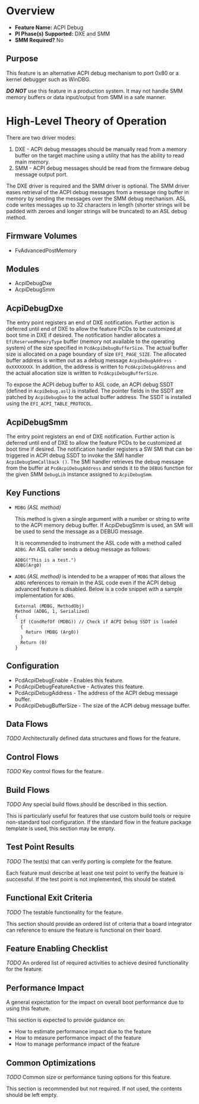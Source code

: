 # Overview
* **Feature Name:** ACPI Debug
* **PI Phase(s) Supported:** DXE and SMM
* **SMM Required?** No

## Purpose
This feature is an alternative ACPI debug mechanism to port 0x80 or a kernel debugger such as WinDBG.

**_DO NOT_** use this feature in a production system. It may not handle SMM memory buffers or data input/output
from SMM in a safe manner.

# High-Level Theory of Operation
There are two driver modes:
  1. DXE - ACPI debug messages should be manually read from a memory buffer on the target machine using a utility
     that has the ability to read main memory.
  2. SMM - ACPI debug messages should be read from the firmware debug message output port.

The DXE driver is required and the SMM driver is optional. The SMM driver eases retrieval of the ACPI debug messages
from a message ring buffer in memory by sending the messages over the SMM debug mechanism. ASL code writes messages up
to 32 characters in length (shorter strings will be padded with zeroes and longer strings will be truncated) to an
ASL debug method.

## Firmware Volumes
* FvAdvancedPostMemory

## Modules
* AcpiDebugDxe
* AcpiDebugSmm

## AcpiDebugDxe
The entry point registers an end of DXE notification. Further action is deferred until end of DXE to allow the
feature PCDs to be customized at boot time in DXE if desired. The notification handler allocates a `EfiReservedMemoryType`
buffer (memory not available to the operating system) of the size specified in `PcdAcpiDebugBufferSize`. The actual
buffer size is allocated on a page boundary of size `EFI_PAGE_SIZE`. The allocated buffer address is written out
as a debug message `AcpiDebugAddress - 0xXXXXXXXX`. In addition, the address is written to `PcdAcpiDebugAddress`
and the actual allocation size is written to `PcdAcpiDebugBufferSize`.

To expose the ACPI debug buffer to ASL code, an ACPI debug SSDT (defined in `AcpiDebug.asl`) is installed. The pointer
fields in the SSDT are patched by `AcpiDebugDxe` to the actual buffer address. The SSDT is installed using the
`EFI_ACPI_TABLE_PROTOCOL`.

## AcpiDebugSmm
The entry point registers an end of DXE notification. Further action is deferred until end of DXE to allow the
feature PCDs to be customized at boot time if desired. The notification handler registers a SW SMI that can be
triggered in ACPI debug SSDT to invoke the SMI handler `AcpiDebugSmmCallback ()`. The SMI handler retrieves the debug
message from the buffer at `PcdAcpiDebugAddress` and sends it to the `DEBUG` function for the given SMM `DebugLib`
instance assigned to `AcpiDebugSmm`.

## Key Functions
* `MDBG` _(ASL method)_

  This method is given a single argument with a number or string to write
  to the ACPI memory debug buffer. If AcpiDebugSmm is used, an SMI will
  be used to send the message as a DEBUG message.

  It is recommended to instrument the ASL code with a method called `ADBG`. An ASL caller sends a debug
  message as follows:

  ```
  ADBG("This is a test.")
  ADBG(Arg0)
  ```

* `ADBG` _(ASL method)_ is intended to be a wrapper of `MDBG` that allows the `ADBG` references to remain in the ASL code even if
  the ACPI debug advanced feature is disabled. Below is a code snippet with a sample implementation for `ADBG`.

  ```
  External (MDBG, MethodObj)
  Method (ADBG, 1, Serialized)
  {
    If (CondRefOf (MDBG)) // Check if ACPI Debug SSDT is loaded
    {
      Return (MDBG (Arg0))
    }
    Return (0)
  }
  ```

## Configuration
* PcdAcpiDebugEnable - Enables this feature.
* PcdAcpiDebugFeatureActive - Activates this feature.
* PcdAcpiDebugAddress - The address of the ACPI debug message buffer.
* PcdAcpiDebugBufferSize - The size of the ACPI debug message buffer.

## Data Flows
*_TODO_*
Architecturally defined data structures and flows for the feature.

## Control Flows
*_TODO_*
Key control flows for the feature.

## Build Flows
*_TODO_*
Any special build flows should be described in this section.

This is particularly useful for features that use custom build tools or require non-standard tool configuration. If the
standard flow in the feature package template is used, this section may be empty.

## Test Point Results
*_TODO_*
The test(s) that can verify porting is complete for the feature.

Each feature must describe at least one test point to verify the feature is successful. If the test point is not
implemented, this should be stated.

## Functional Exit Criteria
*_TODO_*
The testable functionality for the feature.

This section should provide an ordered list of criteria that a board integrator can reference to ensure the feature is
functional on their board.

## Feature Enabling Checklist
*_TODO_*
An ordered list of required activities to achieve desired functionality for the feature.

## Performance Impact
A general expectation for the impact on overall boot performance due to using this feature.

This section is expected to provide guidance on:
* How to estimate performance impact due to the feature
* How to measure performance impact of the feature
* How to manage performance impact of the feature

## Common Optimizations
*_TODO_*
Common size or performance tuning options for this feature.

This section is recommended but not required. If not used, the contents should be left empty.
